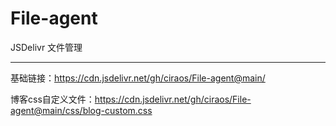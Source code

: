 # File-agent

JSDelivr 文件管理

---

基础链接：<https://cdn.jsdelivr.net/gh/ciraos/File-agent@main/>

博客css自定义文件：<https://cdn.jsdelivr.net/gh/ciraos/File-agent@main/css/blog-custom.css>
